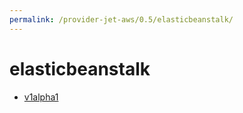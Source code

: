```yaml
---
permalink: /provider-jet-aws/0.5/elasticbeanstalk/
---
```


# elasticbeanstalk



* [v1alpha1](v1alpha1/index.md)